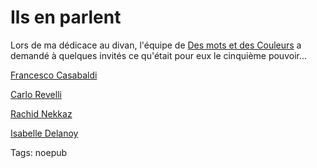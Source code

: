 # Ils en parlent

Lors de ma dédicace au divan, l'équipe de [Des mots et des Couleurs](http://desmotsdescouleurs.typepad.com) a demandé à quelques invités ce qu'était pour eux le cinquième pouvoir...

<div>

[Francesco Casabaldi](http://desmotsdescouleurs.typepad.com/des_mots_des_couleurs/2007/02/francesco_casab.html)</div>

<div>

[Carlo Revelli](http://desmotsdescouleurs.typepad.com/des_mots_des_couleurs/2007/02/carlo_revelli_e.html)</div>

<div>

[Rachid Nekkaz](http://desmotsdescouleurs.typepad.com/des_mots_des_couleurs/2007/02/rachid_nekkaz_e.html)</div>

<div>

[Isabelle Delanoy](http://desmotsdescouleurs.typepad.com/des_mots_des_couleurs/2007/02/isabelle_delano.html)</div>

Tags: noepub